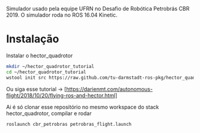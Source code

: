 Simulador usado pela equipe UFRN no Desafio de Robótica Petrobrás CBR 2019. O simulador roda no ROS 16.04 Kinetic.

# Instalação
Instalar o hector_quadrotor

```bash
mkdir ~/hector_quadrotor_tutorial
cd ~/hector_quadrotor_tutorial
wstool init src https://raw.github.com/tu-darmstadt-ros-pkg/hector_quadrotor/kinetic-devel/tutorials.rosinstall
```
Ou siga esse tutorial -> [https://darienmt.com/autonomous-flight/2018/10/20/flying-ros-and-hector.html]

Ai é só clonar esse repositório no mesmo workspace do stack hector_quadrotor, compilar e rodar

```bash
roslaunch cbr_petrobras petrobras_flight.launch
```
